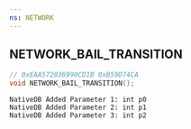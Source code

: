 ```yaml
---
ns: NETWORK
---
```

## NETWORK_BAIL_TRANSITION

```c
// 0xEAA572036990CD1B 0xB59D74CA
void NETWORK_BAIL_TRANSITION();
```

```
NativeDB Added Parameter 1: int p0
NativeDB Added Parameter 2: int p1
NativeDB Added Parameter 3: int p2
```

